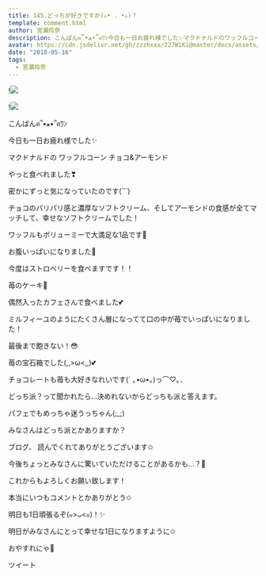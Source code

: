 ```yaml
---
title: 145.どっちが好きですか(๑• . •๑)？
template: comment.html
author: 宮瀬玲奈
description: こんばんฅ՞•ﻌ•՞ฅﾜﾝ今日も一日お疲れ様でした✨マクドナルドのワッフルコーン チョコ&アーモンドやっと食べれました❣密かにずっと気になっていたのです(*´˘`*)...
avatar: https://cdn.jsdelivr.net/gh/zzzhxxx/227WiKi@master/docs/assets/photo/avatar/reina.jpg
date: "2018-05-16"
tags:
  - 宮瀬玲奈
---
```


!![](https://cdn.jsdelivr.net/gh/227WiKi/227WiKi-image@master/blog-image/reina-2018-05-16_1.jpg)

!![](https://cdn.jsdelivr.net/gh/227WiKi/227WiKi-image@master/blog-image/reina-2018-05-16_2.jpg)




こんばんฅ՞•ﻌ•՞ฅﾜﾝ


今日も一日お疲れ様でした✨











マクドナルドの
ワッフルコーン チョコ&アーモンド

やっと食べれました❣




密かにずっと気になっていたのです(*´˘`*)




チョコのパリパリ感と濃厚なソフトクリーム、そしてアーモンドの食感が全てマッチして、幸せなソフトクリームでした！


ワッフルもボリューミーで大満足な1品です💓




お腹いっぱいになりました💓




今度はストロベリーを食べますです！！






















苺のケーキ💓



偶然入ったカフェさんで食べました💕



ミルフィーユのようにたくさん層になってて口の中が苺でいっぱいになりました！

最後まで飽きない！😳


苺の宝石箱でした(,,>ω<,,)💕
















チョコレートも苺も大好きなれいです(´ ｡•ω•｡)っ⌒♡｡．






どっち派？って聞かれたら...決めれないからどっちも派と答えます。



パフェでもめっちゃ迷うっちゃん(;_;)







みなさんはどっち派とかありますか？












ブログ、
読んでくれてありがとうございます✩


今後ちょっとみなさんに驚いていただけることがあるかも...？💓



これからもよろしくお願い致します！



本当にいつもコメントとかありがとう✩


明日も1日頑張るぞ(๑>ᴗ<๑)！✨


明日がみなさんにとって幸せな1日になりますように✩



おやすれにゃ💓


ツイート



